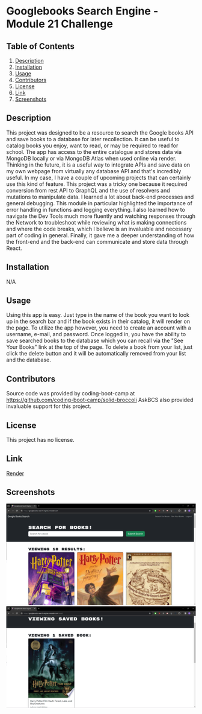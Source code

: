 # Googlebooks Search Engine - Module 21 Challenge

## Table of Contents

1. [Description](#description)
2. [Installation](#installation)
3. [Usage](#usage)
4. [Contributors](#contributors)
5. [License](#license)
6. [Link](#link)
7. [Screenshots](#screenshots)

## Description

This project was designed to be a resource to search the Google books API and save books to a database for later recollection. It can be useful to catalog books you enjoy, want to read, or may be required to read for school. The app has access to the entire catalogue and stores data via MongoDB locally or via MongoDB Atlas when used online via render. Thinking in the future, it is a useful way to integrate APIs and save data on my own webpage from virtually any database API and that's incredibly useful. In my case, I have a couple of upcoming projects that can certainly use this kind of feature. This project was a tricky one because it required conversion from rest API to GraphQL and the use of resolvers and mutations to manipulate data. I learned a lot about back-end processes and general debugging. This module in particular highlighted the importance of error handling in functions and logging everything. I also learned how to navigate the Dev Tools much more fluently and watching responses through the Network to troubleshoot while reviewing what is making connections and where the code breaks, which I believe is an invaluable and necessary part of coding in general. Finally, it gave me a deeper understanding of how the front-end and the back-end can communicate and store data through React.

## Installation

N/A

## Usage

Using this app is easy. Just type in the name of the book you want to look up in the search bar and if the book exists in their catalog, it will render on the page. To utilize the app however, you need to create an account with a username, e-mail, and password. Once logged in, you have the ability to save searched books to the database which you can recall via the "See Your Books" link at the top of the page. To delete a book from your list, just click the delete button and it will be automatically removed from  your list and the database.

## Contributors

Source code was provided by coding-boot-camp at https://github.com/coding-boot-camp/solid-broccoli AskBCS also provided invaluable support for this project.

## License

This project has no license.

## Link

[Render](https://googlebooks-search-engine.onrender.com)

## Screenshots

![Search](./assets/search.png)
![Saved](./assets/saved.png)
